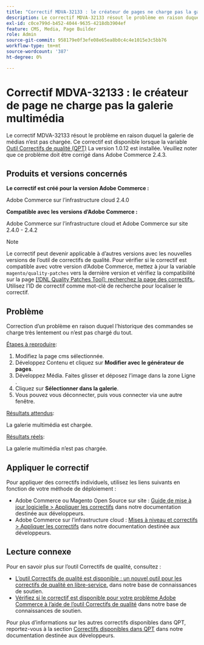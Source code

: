 ```yaml
---
title: "Correctif MDVA-32133 : le créateur de pages ne charge pas la galerie multimédia"
description: Le correctif MDVA-32133 résout le problème en raison duquel la galerie de médias n’est pas chargée. Ce correctif est disponible lorsque l’[outil de correctifs de qualité (QPT)](/help/announcements/adobe-commerce-announcements/magento-quality-patches-released-new-tool-to-self-serve-quality-patches.md) 1.0.12 est installé. Veuillez noter que ce problème doit être corrigé dans Adobe Commerce 2.4.3.
exl-id: c0ce799d-b452-4044-9635-4218db3904ef
feature: CMS, Media, Page Builder
role: Admin
source-git-commit: 958179e0f3efe08e65ea8b0c4c4e1015e3c5bb76
workflow-type: tm+mt
source-wordcount: '387'
ht-degree: 0%

---
```


# Correctif MDVA-32133 : le créateur de page ne charge pas la galerie multimédia

Le correctif MDVA-32133 résout le problème en raison duquel la galerie de médias n’est pas chargée. Ce correctif est disponible lorsque la variable [Outil Correctifs de qualité (QPT)](/help/announcements/adobe-commerce-announcements/magento-quality-patches-released-new-tool-to-self-serve-quality-patches.md) La version 1.0.12 est installée. Veuillez noter que ce problème doit être corrigé dans Adobe Commerce 2.4.3.

## Produits et versions concernés

**Le correctif est créé pour la version Adobe Commerce :**

Adobe Commerce sur l’infrastructure cloud 2.4.0

**Compatible avec les versions d’Adobe Commerce :**

Adobe Commerce sur l’infrastructure cloud et Adobe Commerce sur site 2.4.0 - 2.4.2

>[!NOTE]
>
>Le correctif peut devenir applicable à d’autres versions avec les nouvelles versions de l’outil de correctifs de qualité. Pour vérifier si le correctif est compatible avec votre version d’Adobe Commerce, mettez à jour la variable `magento/quality-patches` vers la dernière version et vérifiez la compatibilité sur la page [[!DNL Quality Patches Tool]: recherchez la page des correctifs.](https://devdocs.magento.com/quality-patches/tool.html#patch-grid). Utilisez l’ID de correctif comme mot-clé de recherche pour localiser le correctif.

## Problème

Correction d’un problème en raison duquel l’historique des commandes se charge très lentement ou n’est pas chargé du tout.

<u>Étapes à reproduire</u>:

1. Modifiez la page cms sélectionnée.
1. Développez Contenu et cliquez sur **Modifier avec le générateur de pages**.
1. Développez Média. Faites glisser et déposez l’image dans la zone Ligne .
1. Cliquez sur **Sélectionner dans la galerie**.
1. Vous pouvez vous déconnecter, puis vous connecter via une autre fenêtre.

<u>Résultats attendus</u>:

La galerie multimédia est chargée.

<u>Résultats réels</u>:

La galerie multimédia n’est pas chargée.

## Appliquer le correctif

Pour appliquer des correctifs individuels, utilisez les liens suivants en fonction de votre méthode de déploiement :

* Adobe Commerce ou Magento Open Source sur site : [Guide de mise à jour logicielle > Appliquer les correctifs](https://devdocs.magento.com/guides/v2.4/comp-mgr/patching/mqp.html) dans notre documentation destinée aux développeurs.
* Adobe Commerce sur l’infrastructure cloud : [Mises à niveau et correctifs > Appliquer les correctifs](https://devdocs.magento.com/cloud/project/project-patch.html) dans notre documentation destinée aux développeurs.

## Lecture connexe

Pour en savoir plus sur l’outil Correctifs de qualité, consultez :

* [L’outil Correctifs de qualité est disponible : un nouvel outil pour les correctifs de qualité en libre-service.](/help/announcements/adobe-commerce-announcements/magento-quality-patches-released-new-tool-to-self-serve-quality-patches.md) dans notre base de connaissances de soutien.
* [Vérifiez si le correctif est disponible pour votre problème Adobe Commerce à l’aide de l’outil Correctifs de qualité](/help/support-tools/patches-available-in-qpt-tool/check-patch-for-magento-issue-with-magento-quality-patches.md) dans notre base de connaissances de soutien.

Pour plus d’informations sur les autres correctifs disponibles dans QPT, reportez-vous à la section [Correctifs disponibles dans QPT](https://devdocs.magento.com/quality-patches/tool.html#patch-grid) dans notre documentation destinée aux développeurs.
